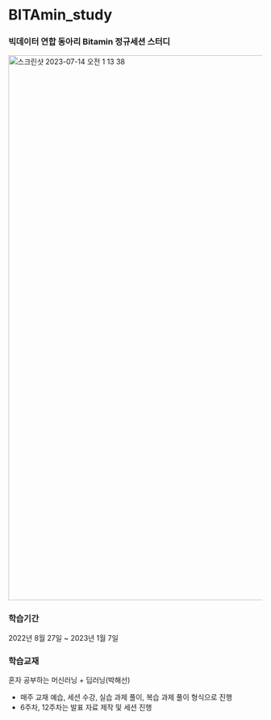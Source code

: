 # BITAmin_study

### 빅데이터 연합 동아리 Bitamin 정규세션 스터디

<img width="1078" alt="스크린샷 2023-07-14 오전 1 13 38" src="https://github.com/cheongsu/BITAmin_study/assets/103344737/217b5942-9a9e-4995-9fdb-a36400c96aee">

### 학습기간
2022년 8월 27일 ~ 2023년 1월 7일

### 학습교재
혼자 공부하는 머신러닝 + 딥러닝(박해선)

- 매주 교재 예습, 세션 수강, 실습 과제 풀이, 복습 과제 풀이 형식으로 진행
- 6주차, 12주차는 발표 자료 제작 및 세션 진행
